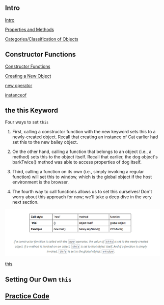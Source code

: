 ## Intro

<a href='https://youtu.be/ZkmB9xKYrVg' target='_blank'>Intro</a>

<a href='https://youtu.be/2qGt43Ia4qk' target='_blank'>Properties and Methods</a>

<a href='https://youtu.be/pZAL0144Sb4' target='_blank'>Categories/Classification of Objects</a>

## Constructor Functions

<a href='https://youtu.be/7XpQpOnkCSk' target='_blank'>Constructor Functions</a>

<a href='https://github.com/udacity/OOJS-screencasts/blob/master/L3-objects-and-classes/11-comparing-objects.js' target='_blank'>Creating a New Object</a>

<a href='https://developer.mozilla.org/en-US/docs/Web/JavaScript/Reference/Operators/new' target='_blank'>new operator</a>

<a href='https://developer.mozilla.org/en-US/docs/Web/JavaScript/Reference/Operators/instanceof' target='_blank'>instanceof</a>

## the this Keyword

Four ways to set `this`

1. First, calling a constructor function with the new keyword sets this to a newly-created object. Recall that creating an instance of Cat earlier had set this to the new bailey object.

2. On the other hand, calling a function that belongs to an object (i.e., a method) sets this to the object itself. Recall that earlier, the dog object's barkTwice() method was able to access properties of dog itself.

3. Third, calling a function on its own (i.e., simply invoking a regular function) will set this to window, which is the global object if the host environment is the browser.

4. The fourth way to call functions allows us to set this ourselves! Don't worry about this approach for now; we'll take a deep dive in the very next section.

![Calling This](https://github.com/budostylz/The-Art-of-JavaScript/blob/master/Object%20Oriented%20JavaScript/Objects%20in%20Depth/callingThis.PNG "Calling This")

<a href='https://developer.mozilla.org/en-US/docs/Web/JavaScript/Reference/Operators/this' target='_blank'>this</a>

## Setting Our Own `this`





















## <a href='https://github.com/budostylz/The-Art-of-JavaScript/blob/master/Object%20Oriented%20JavaScript/Objects%20in%20Depth/practice.js' target='_blank'>Practice Code</a>






































